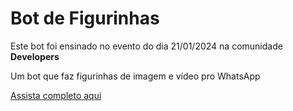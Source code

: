# Bot de Figurinhas

Este bot foi ensinado no evento do dia 21/01/2024 na comunidade **Developers**

Um bot que faz figurinhas de imagem e vídeo pro WhatsApp

[Assista completo aqui](https://youtu.be/3WV5uDo3t1Y)
